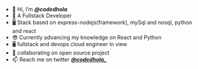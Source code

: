 - 👋 Hi, I’m  ***@codedhola***
- 🌱 A Fullstack Developer
- 🖥 Stack based on express-nodejs(framework), mySql and nosql, python and react
- 😎 Currently advancing my knowledge on React and Python
- 🖥 fullstack and devops cloud engineer in view
- 💞️ collaborating on open source project 
- 📫 Reach me on twitter ***[@codedhola_](https://twitter.com/codedhola_)***

<!---
codedhola/codedhola is a ✨ special ✨ repository because its `README.md` (this file) appears on your GitHub profile.
You can click the Preview link to take a look at your changes.
--->
